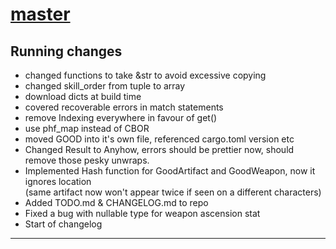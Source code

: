 # [master](https://github.com/Skrity/enka_artifact_parser)

## Running changes

- changed functions to take &str to avoid excessive copying
- changed skill_order from tuple to array
- download dicts at build time
- covered recoverable errors in match statements
- remove Indexing everywhere in favour of get()
- use phf_map instead of CBOR
- moved GOOD into it's own file, referenced cargo.toml version etc
- Changed Result to Anyhow, errors should be prettier now, should remove those pesky unwraps.
- Implemented Hash function for GoodArtifact and GoodWeapon, now it ignores location \
(same artifact now won't appear twice if seen on a different characters)
- Added TODO.md & CHANGELOG.md to repo
- Fixed a bug with nullable type for weapon ascension stat
- Start of changelog

---

